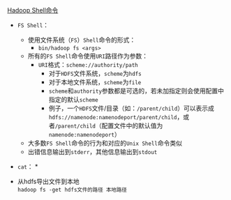 [Hadoop Shell命令](https://hadoop.apache.org/docs/r1.0.4/cn/hdfs_shell.html)
* `FS Shell`：
  * 使用文件系统（`FS`）`Shell`命令的形式：
    * `bin/hadoop fs <args>`
  * 所有的`FS Shell`命令使用`URI`路径作为参数：
    * `URI`格式：`scheme://authority/path`
      * 对于`HDFS`文件系统，`scheme`为`hdfs`
      * 对于本地文件系统，`scheme`为`file`
      * `scheme`和`authority`参数都是可选的，若未加指定则会使用配置中指定的默认`scheme`
      * 例子，一个`HDFS`文件/目录（如：`/parent/child`）可以表示成`hdfs://namenode:namenodeport/parent/child`，或者`/parent/child`（配置文件中的默认值为`namenode:namenodeport`）
  * 大多数`FS Shell`命令的行为和对应的`Unix Shell`命令类似
  * 出错信息输出到`stderr`，其他信息输出到`stdout`

* `cat`：
  * 









* 从hdfs导出文件到本地  
`hadoop fs -get hdfs文件的路径 本地路径`
